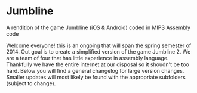 Jumbline
========

A rendition of the game Jumbline (iOS &amp; Android) coded in MIPS Assembly code


Welcome everyone! this is an ongoing that will span the spring semester of 2014.
Out goal is to create a simplified version of the game Jumbline 2.
We are a team of four that has little experience in assembly language.
Thankfully we have the entire internet at our disposal so it shoudn't be too hard.
Below you will find a general changelog for large version changes.
Smaller updates will most likely be found with the appropriate subfolders (subject to change).
